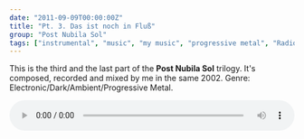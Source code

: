 ```yaml
---
date: "2011-09-09T00:00:00Z"
title: "Pt. 3. Das ist noch in Fluß"
group: "Post Nubila Sol"
tags: ["instrumental", "music", "my music", "progressive metal", "Radiolaria"]
---
```


This is the third and the last part of the **Post Nubila Sol** trilogy. It's composed, recorded and mixed by me in the same 2002. Genre: Electronic/Dark/Ambient/Progressive Metal.

<!--more-->

<audio src="/radiolaria/track-listen/54" style="width: 100%;" controls></audio>
